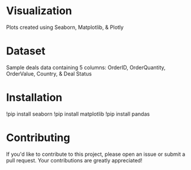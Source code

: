 # Visualization
Plots created using Seaborn, Matplotlib, &amp; Plotly

# Dataset
Sample deals data containing 5 columns: OrderID, OrderQuantity, OrderValue, Country, & Deal Status

# Installation
!pip install seaborn
!pip install matplotlib
!pip install pandas

# Contributing
If you'd like to contribute to this project, please open an issue or submit a pull request. Your contributions are greatly appreciated!
